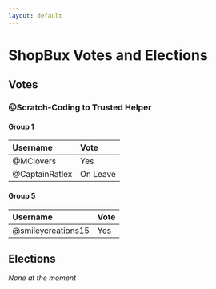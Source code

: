 ```yaml
---
layout: default
---
```


# ShopBux Votes and Elections

## Votes

### @Scratch-Coding to Trusted Helper

#### Group 1

| Username     | Vote    |
|:---------------------------------|:-----------------------|
| @MClovers        | Yes       |
| @CaptainRatlex        | On Leave     |

#### Group 5

| Username | Vote |
|:-|:-|
| @smileycreations15 | Yes |

## Elections

*None at the moment*

